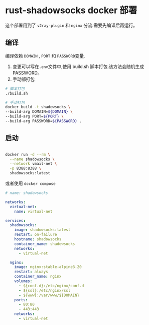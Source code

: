 # rust-shadowsocks docker 部署

这个部署用到了 `v2ray-plugin` 和 `nginx` 分流.需要先编译后再运行。

## 编译

编译依赖 `DOMAIN` , `PORT` 和 `PASSWORD`变量.

1. 变更可以写在`.env`文件中,使用 build.sh 脚本打包.该方法会随机生成 PASSWORD。
2. 手动部打包

```sh
# 脚本打包
./build.sh

# 手动打包
docker build -t shadowsocks \
--build-arg DOMAIN=${DOMAIN} \
--build-arg PORT=${PORT} \
--build-arg PASSWORD=${PASSWORD} .
```

## 启动

```sh

docker run -d --rm \
  --name shadowsocks \
  --network vmail-net \
  -p 8388:8388 \
  shadowsocks:latest

```

或者使用 `docker compose`

```yml
# name: shadowsocks

networks:
  virtual-net:
    name: virtual-net

services:
  shadowsocks:
    image: shadowsocks:latest
    restart: on-failure
    hostname: shadowsocks
    container_name: shadowsocks
    networks:
      - virtual-net

  nginx:
    image: nginx:stable-alpine3.20
    restart: always
    container_name: nginx
    volumes:
      - ${conf.d}:/etc/nginx/conf.d
      - ${ssl}:/etc/nginx/ssl
      - ${www}:/var/www/${DOMAIN}
    ports:
      - 80:80
      - 443:443
    networks:
      - virtual-net
```
